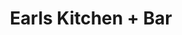 ---
layout: place
title: Earls Kitchen + Bar
permalink: /washington/bellevue/earls-kitchen-bar.html
stateAbbr: WA
stateName: Washington
cityName: Bellevue
seo:
  type: restaurant
  links: https://www.earls.ca/locations/bellevue
place_id: ChIJkTtnrYhskFQRuAW_QTilgLQ
photos:
  - name: >-
      places/ChIJkTtnrYhskFQRuAW_QTilgLQ/photos/AeeoHcKFtY2hwwXgTmXyGspOBbKJX6lUF8SgyJQFfjeXXONpb5YEeXBTGQv8EdcQcW9L_wpe7ujGVVu6gU6uHNldFGHaQU_M4OYCYmvh7hFZ-sgJ-cVvNvfSye7NOc1Vk8uzM81tOsTrWVHWLIS3hdLx8FnFML5uWcmsuBvbhNh3QVH1MvDrCXzuYMTtOG5cQyZou06Kn2w9s_Ghbf6CGwhDYNgGqgQsZ4E9Ov13ZtolFyYxFSYtqM7g-4F1t6Od9I-t2mz4ybFkGbVo4QUHtx4y1mbWx3JQUFtdVxICRFcLbsuZdg
    widthPx: 1800
    heightPx: 2107
    authorAttributions:
      - displayName: Earls Kitchen + Bar
        uri: https://maps.google.com/maps/contrib/100833620529599311869
        photoUri: >-
          https://lh3.googleusercontent.com/a-/ALV-UjVy3Tl-V4faRzD5b0B8oNbhgMvEQhwW2_E1qBWJ4_5Im5PVXWMs=s100-p-k-no-mo
    flagContentUri: >-
      https://www.google.com/local/imagery/report/?cb_client=maps_api_places.places_api&image_key=!1e10!2sAF1QipNoPpM29Pm7HmtVMGAXk-4lCod8mVYJPg_QU-Ta&hl=en-US
    googleMapsUri: >-
      https://www.google.com/maps/place//data=!3m4!1e2!3m2!1sAF1QipNoPpM29Pm7HmtVMGAXk-4lCod8mVYJPg_QU-Ta!2e10!4m2!3m1!1s0x54906c88ad673b91:0xb480a53841bf05b8
  - name: >-
      places/ChIJkTtnrYhskFQRuAW_QTilgLQ/photos/AeeoHcKMytCOUG4ziANeBUMuJzpIMs1ehr3UBFBUmfVSvrj3AexLPI0DrtxawlZ5fkHMdtXTFKS5wrMUC7xuyzCOfFx1-_E6OfoTb36u-oBHC3pffln2P6SXURuNNDmD1UjdTl5rJpmYFtvafAj6_4s24Y_iD5qI_uMTcy1jiJXXSGQ7V87222Qe__WcpDPJlN06eoKe4OYvWBjnTRzStfjJdmdbcamaVhsIoCRnWvibNo4ZQNqI8hiZEBYgBWYjb0NmzxQCPKEA6e9tUnbQLMmOPnTYjJzfhlpgOCWhYlv5JXYX0A
    widthPx: 2120
    heightPx: 1192
    authorAttributions:
      - displayName: Earls Kitchen + Bar
        uri: https://maps.google.com/maps/contrib/100833620529599311869
        photoUri: >-
          https://lh3.googleusercontent.com/a-/ALV-UjVy3Tl-V4faRzD5b0B8oNbhgMvEQhwW2_E1qBWJ4_5Im5PVXWMs=s100-p-k-no-mo
    flagContentUri: >-
      https://www.google.com/local/imagery/report/?cb_client=maps_api_places.places_api&image_key=!1e10!2sAF1QipMN4ZV-vnHMj9WTR6wa8eyw9S1vFy6Q4ZrORlFA&hl=en-US
    googleMapsUri: >-
      https://www.google.com/maps/place//data=!3m4!1e2!3m2!1sAF1QipMN4ZV-vnHMj9WTR6wa8eyw9S1vFy6Q4ZrORlFA!2e10!4m2!3m1!1s0x54906c88ad673b91:0xb480a53841bf05b8
  - name: >-
      places/ChIJkTtnrYhskFQRuAW_QTilgLQ/photos/AeeoHcLS9szgvkX4ewvNw0dbc5h9dXdf_ELHp3DGIbabhGMG_XdAHc1DkuThrpn9Q7mPQSPkdvLLup94aGgavG2JJOS5x_kurdwXqgZOnyggSwp8VPnwjyNSOQ0XfFPV1DCLeD_NKO-PczzWViN-jxYo30t0cRGAvzzs3IyTtCaDVARPnRKLTY0EdbNClviPfLE9xuUit5AxqazAYmkIhxLw1qLMKcf3vJkbQSijqBhJi5cFzaIive9_j7eiZ-TS0HbYb8hlV8L6agc9THqZc6oKQps7r-cgSzXVNXyZV3MgL-rAdWHp9ncJUbifXgLMIFAW54hgbpTNqny_XGW5X3vGZHG-1nhiXRCqroaS7Q4kf7GU2a9Glpm7uWvgSAm-Rj-MUPyHd0Kd65hO0LDBNqW3Y2lCxg62snfr6ZoVhzek69Y
    widthPx: 4032
    heightPx: 3024
    authorAttributions:
      - displayName: Kamonchanok Combs
        uri: https://maps.google.com/maps/contrib/101372054702989484618
        photoUri: >-
          https://lh3.googleusercontent.com/a-/ALV-UjUgsRTnhyWbEYZCvh5cbvx1QDvlFSIP5bDnEcxpPeuE6ugndHSk=s100-p-k-no-mo
    flagContentUri: >-
      https://www.google.com/local/imagery/report/?cb_client=maps_api_places.places_api&image_key=!1e10!2sCIHM0ogKEICAgMCI1I-eXw&hl=en-US
    googleMapsUri: >-
      https://www.google.com/maps/place//data=!3m4!1e2!3m2!1sCIHM0ogKEICAgMCI1I-eXw!2e10!4m2!3m1!1s0x54906c88ad673b91:0xb480a53841bf05b8
  - name: >-
      places/ChIJkTtnrYhskFQRuAW_QTilgLQ/photos/AeeoHcIinBTXpwJHUouUBrzwXFham9C5Q1UdjKtcILyaXteCSAQBx_KnCtncsednr_7vtjZ5ziB62GLJslJZQFRBGxfe9y1HFZ6u1daF8lG4y0Su3eM3PhGI0jk6SHqtbAqXGT7nt3-JSKet6lN_I6QUBtCk0jnirqnK5ac2Os1A5EnTtAPaXzrNubySmDX81GmZ5doOO39erNxRtEYbvqy86C8XpxN-OV7xF2lIejzFCpjM_2PmsD55_yAwRMYn8ch-iJjsLXigHYKqGjlK-KG0pc5hRNi6ij6_u46bY6XQ8TkFnjvwuevQK150OPgfNoZdfwQ8OjShE3BmGBIPoUlKh9Q-wc56oTPdOU54qtD2D2vb38oz8c6rjUXz8vg32hu8ticxfsZ_lgJ0dQOgR85UptnO--ObotR6ZAHntY3GWsMn0GY
    widthPx: 4080
    heightPx: 3072
    authorAttributions:
      - displayName: Ogechi Singh
        uri: https://maps.google.com/maps/contrib/108840512763935058771
        photoUri: >-
          https://lh3.googleusercontent.com/a-/ALV-UjWtcyfeoLncKcDIUnjd2gggFblD9LjI7i9zPSdm1_7gRC-Mqt2O=s100-p-k-no-mo
    flagContentUri: >-
      https://www.google.com/local/imagery/report/?cb_client=maps_api_places.places_api&image_key=!1e10!2sCIHM0ogKEICAgIDr-LmHxAE&hl=en-US
    googleMapsUri: >-
      https://www.google.com/maps/place//data=!3m4!1e2!3m2!1sCIHM0ogKEICAgIDr-LmHxAE!2e10!4m2!3m1!1s0x54906c88ad673b91:0xb480a53841bf05b8
  - name: >-
      places/ChIJkTtnrYhskFQRuAW_QTilgLQ/photos/AeeoHcKxCZTUb4Sps484uKf4yS3dwZzdoZPvuqqysRcsHm5nGFQ5x2dz8kXmwUnviNjhFH18tPPzbxZDTgWEt6OpsXJFz0WNQSOHAgpWgvTjJIFqQMlMbnUyTYHqR7w822QEI72a9SgUGvlyeU3uQvJuBR46cOxJaNrKYfmXoxZhTvETBmobCmuzJiyQE97Zu0IOFdw3BlJsQb3A-n4dwnZGjHM2JgQA0GEgYplHNQ5n885oldgdn7T_9ULsUPbU6XlATZdu5ygpKAcAJp6AlNW-df9gAeDwigQ4A0IaN0zy0bt0gjkHfR8XJQl-BbqkiYzZUvm4Jc26EglkJCId20wbZYzB956iYI45ddmjN1_DLtJ2UVLZAm0F8X4jQmqClyRi2zf9cYpR-o4iLOujrmhuUlMDkrE0mTSNT8PBjIAMdvwjpQ
    widthPx: 4032
    heightPx: 3024
    authorAttributions:
      - displayName: K C
        uri: https://maps.google.com/maps/contrib/113821671941531053698
        photoUri: >-
          https://lh3.googleusercontent.com/a-/ALV-UjWKIn-koowlCkvthMXnHAhEfuewMt1ptuSBIMivyoTcSgm6g9QOQg=s100-p-k-no-mo
    flagContentUri: >-
      https://www.google.com/local/imagery/report/?cb_client=maps_api_places.places_api&image_key=!1e10!2sCIHM0ogKEICAgICz0KjPdQ&hl=en-US
    googleMapsUri: >-
      https://www.google.com/maps/place//data=!3m4!1e2!3m2!1sCIHM0ogKEICAgICz0KjPdQ!2e10!4m2!3m1!1s0x54906c88ad673b91:0xb480a53841bf05b8
  - name: >-
      places/ChIJkTtnrYhskFQRuAW_QTilgLQ/photos/AeeoHcJr3_KgTcHLNQmLh20s7UVp1XA2nJADXf1XTH19_jd0suf-8sN4UHF8zaxgLZKZ1_pnk3Gv-EOgsTsLFGrQRqbFuabh2rEWinC8ZTYjKsCg1h4uMOqjVZVL9m-EaHRgpj0VSO0FYWN39-Jwc4dGtbkVklWkWiKxy5NjSNkyurTc7OUVoI7kHpkfOkOPB8MhGMWmI56MLf_bx4UW78mnVavDPVW8MQiq2QuX2KTEby4DGZUj6RP3MxoZ3vfjt_zo1B1E87RVY10AYSeI158UHaS0uaZDxrT7ejz1iHVseB67YvYA0DSb39DMCBo1-rQSH6feL1Rlu8Pqyr5KYlPaEUHHHqSy7hFA-PkZvu83yDB6VPlj4XEUxAUtedBiSci7bNFJaYl_vl8JzMsOfIp7vrRonu-oePqfmh6ExBvvTmQ
    widthPx: 4000
    heightPx: 2252
    authorAttributions:
      - displayName: Mariel Rs
        uri: https://maps.google.com/maps/contrib/101873858114668651360
        photoUri: >-
          https://lh3.googleusercontent.com/a-/ALV-UjX1JfeFEEEqSOkG8tS56tejVKERrYdS8sW-yS9-XRdFULDf5RuK=s100-p-k-no-mo
    flagContentUri: >-
      https://www.google.com/local/imagery/report/?cb_client=maps_api_places.places_api&image_key=!1e10!2sCIHM0ogKEICAgIDHtumtfQ&hl=en-US
    googleMapsUri: >-
      https://www.google.com/maps/place//data=!3m4!1e2!3m2!1sCIHM0ogKEICAgIDHtumtfQ!2e10!4m2!3m1!1s0x54906c88ad673b91:0xb480a53841bf05b8
  - name: >-
      places/ChIJkTtnrYhskFQRuAW_QTilgLQ/photos/AeeoHcIlDtLpV8445X_T01Vfc2HvvtKVSnb061_7S955P26z2W58kPXn4aPhk4HFK93zJ3nfoCsWO_uJ6_BUvr9yemV5WYAB5t8p9tjIR_nhMNvRMnVR7gaqTQAJ5jxSAmQYleykYAYnwluPhrZAtNAKSMeBUOvWeHOqanhL6mHQZaTCaIrWm_2YLrw2mGjvvLaSqV2BXBjKtLHZJZXXcuIsMKaX_HWW-tQ6dwwSnpLyebxpkDMWlSZgzapj5_asPtdOFzuEYVo5qsycIGxADD3RBVkZz3pSGLpyRomahbaoz_QXBs9aqBeEVkEDNMbxOow6-HcX6OR1Rec763U6eywTklLlK2a7gzf1sY-KIuVlvkODAJpmqWT6xEMwL9_pucvhXGFSRt-jMRyhaHT5C_5pPhkRmPeS-HlYlWqM5eJSwivjK8Xq
    widthPx: 3024
    heightPx: 4032
    authorAttributions:
      - displayName: Jay Koh
        uri: https://maps.google.com/maps/contrib/109392743502380574440
        photoUri: >-
          https://lh3.googleusercontent.com/a-/ALV-UjV9WvxM9J-gqj8lQqw3JF6SJ0hoKoaZLL9a9z67_pN72Kb02mnX=s100-p-k-no-mo
    flagContentUri: >-
      https://www.google.com/local/imagery/report/?cb_client=maps_api_places.places_api&image_key=!1e10!2sCIHM0ogKEICAgIDn-NLO7wE&hl=en-US
    googleMapsUri: >-
      https://www.google.com/maps/place//data=!3m4!1e2!3m2!1sCIHM0ogKEICAgIDn-NLO7wE!2e10!4m2!3m1!1s0x54906c88ad673b91:0xb480a53841bf05b8
  - name: >-
      places/ChIJkTtnrYhskFQRuAW_QTilgLQ/photos/AeeoHcIziYhHF3U90A1kOdjAhtnYFqjhVzvV3XEcD7f4PNrylpSv5zz3erNqtA9K6ufoXpPQ3L-3XLSL8NnmjQGmuNARITXE67XuImCe_bhE8TduRAz0GyUz4gmpoxxenkB7HwkKZzOpp4EUU080CBwDk--4iSMo4t34r9IAYuxa-dEe3ShwzzJ6s-0C1UB2yQFHyddxWAnm0mLYhGMIHHP3e_aAAkyCQrEp1Bp3Mt__Ex0ekrk3_IyvDqRybUkYooYKGrF8VnhByJTqBJ1Qok-3qxUvdbOB900Z9cABLByIOO-VENiWYiQNSQKMNU5zDfjelK8LY-O85u5fA1TJCEwfsLfuT0nVMSgnpy65cA3O5cUKLVc6jAyOpF4DJOcsTZ5GIbHRqynlAZaM1rMg_f7HbKbo7AwL3cLGdGrimnQnoyhukg
    widthPx: 3600
    heightPx: 4800
    authorAttributions:
      - displayName: Shawna Williams
        uri: https://maps.google.com/maps/contrib/113958651484339519473
        photoUri: >-
          https://lh3.googleusercontent.com/a-/ALV-UjX-40y98fPO4u2sgYzeLQ56tHO7hLqi_zOy6uL6L_2wXNJB4Tte=s100-p-k-no-mo
    flagContentUri: >-
      https://www.google.com/local/imagery/report/?cb_client=maps_api_places.places_api&image_key=!1e10!2sCIHM0ogKEICAgIDH-ZSqUA&hl=en-US
    googleMapsUri: >-
      https://www.google.com/maps/place//data=!3m4!1e2!3m2!1sCIHM0ogKEICAgIDH-ZSqUA!2e10!4m2!3m1!1s0x54906c88ad673b91:0xb480a53841bf05b8
  - name: >-
      places/ChIJkTtnrYhskFQRuAW_QTilgLQ/photos/AeeoHcKLSrFGCHbzSn4zTNIFTqHeIYiycHfEBq_efCPvnNaLUdqP_xJ90iKhge69mVv5bKRW3eltb1PVysPQ5vH7S7Xufj_ZpfiiW3B3r2qrYMmVf5rCDKLqvI_m67amYb6G5G1sUH5SNuSeP6Kt1S5niOY1B_8fY5ZcqBdZtOiRZkTlZ3L72sn3gNqwQAUNokB600acq6P_suLQUJzl0sZD5BJf1QycQyt8N73LmsqfCve1K5qmu1Pg64YE0WLn9yG22_PaSPy3i9Dc_E9L9VGKdAr_OCxAiSGjLi1evessr3pcQw5DauS9RGfOqPiiyHC7PYC8Y2_ZJ8akTwoDjLLlbV9JYnAJpL5VakT4AysgOMtfrYVd0fTJIQjHg4uWhsAA6rLCEabXrNvRNc4HGeDI8zcYksbE1nvFKA8x8YUuTNLtng
    widthPx: 4080
    heightPx: 3072
    authorAttributions:
      - displayName: Brian Yoksh
        uri: https://maps.google.com/maps/contrib/102001488799000096160
        photoUri: >-
          https://lh3.googleusercontent.com/a-/ALV-UjWeYjSpcTpCTInb3dXdOL2lFljggNL0QAvItabgyUEddZe5tA_T=s100-p-k-no-mo
    flagContentUri: >-
      https://www.google.com/local/imagery/report/?cb_client=maps_api_places.places_api&image_key=!1e10!2sCIHM0ogKEICAgIDu2K2rFw&hl=en-US
    googleMapsUri: >-
      https://www.google.com/maps/place//data=!3m4!1e2!3m2!1sCIHM0ogKEICAgIDu2K2rFw!2e10!4m2!3m1!1s0x54906c88ad673b91:0xb480a53841bf05b8
  - name: >-
      places/ChIJkTtnrYhskFQRuAW_QTilgLQ/photos/AeeoHcIP0RcqFgQwvhlH8if6VD2K1kUIiHCtN1A3_hcUXlk6ibziwn3F5WsUI6cevSx02BzdI2gN1CmvgfOGSbS3uRhvjLBo6_yjZkjnv3f8SPg1d05qg0f-vFrgfFr-EONpF7F9YN-FQVakUunFrGAY4eP_V1WmIW3KteKagB8jNN9SEcU1_PdFknGWrOWXL26Sz0uBWlkQdq6bTqvrBWvizHDVsID_XoQEyq8loWNrslGPMRCpPHKDAq5XmvUUcbHymxfNx4HrDwudjqcrRVt7D8v4qOjpX_PYesze0Qyb3NRzt-rUy4-UWSx_12a298OmrIQKSy15L0yYk3gEIngzpWOoaaZlmxsStsoa2q_to1fLWatkKKRGIPjvGTfKh_5g2_URflk7g1MWEfRZ2-nSWKaEdKMGMGeHfTcOJy1IQIJTii0
    widthPx: 4032
    heightPx: 3024
    authorAttributions:
      - displayName: Yun
        uri: https://maps.google.com/maps/contrib/105476391956876088028
        photoUri: >-
          https://lh3.googleusercontent.com/a-/ALV-UjWp7pdS58D6BxZas-oP224TAyLzNPJ48ZcA73CYmOhSMFsOmTi4=s100-p-k-no-mo
    flagContentUri: >-
      https://www.google.com/local/imagery/report/?cb_client=maps_api_places.places_api&image_key=!1e10!2sCIHM0ogKEICAgIDPo_GGtQE&hl=en-US
    googleMapsUri: >-
      https://www.google.com/maps/place//data=!3m4!1e2!3m2!1sCIHM0ogKEICAgIDPo_GGtQE!2e10!4m2!3m1!1s0x54906c88ad673b91:0xb480a53841bf05b8
address: 700 Bellevue Way NE Unit 130, Bellevue, WA 98004, USA
street: 700 Bellevue Way NE Unit 130
city: Bellevue
state: WA
zip: '98004'
country: USA
neighborhood: West Bellevue
latitude: '47.616349'
longitude: '-122.201256'
accessibility_options:
  wheelchairAccessibleParking: true
  wheelchairAccessibleEntrance: true
  wheelchairAccessibleRestroom: true
  wheelchairAccessibleSeating: true
business_status: OPERATIONAL
name: Earls Kitchen + Bar
google_maps_links:
  directionsUri: >-
    https://www.google.com/maps/dir//''/data=!4m7!4m6!1m1!4e2!1m2!1m1!1s0x54906c88ad673b91:0xb480a53841bf05b8!3e0
  placeUri: https://maps.google.com/?cid=13006577384885781944
  writeAReviewUri: >-
    https://www.google.com/maps/place//data=!4m3!3m2!1s0x54906c88ad673b91:0xb480a53841bf05b8!12e1
  reviewsUri: >-
    https://www.google.com/maps/place//data=!4m4!3m3!1s0x54906c88ad673b91:0xb480a53841bf05b8!9m1!1b1
  photosUri: >-
    https://www.google.com/maps/place//data=!4m3!3m2!1s0x54906c88ad673b91:0xb480a53841bf05b8!10e5
primary_type: Restaurant
opening_hours:
  openNow: true
  periods:
    - open:
        day: 0
        hour: 10
        minute: 0
      close:
        day: 1
        hour: 0
        minute: 0
    - open:
        day: 1
        hour: 11
        minute: 30
      close:
        day: 2
        hour: 0
        minute: 0
    - open:
        day: 2
        hour: 11
        minute: 30
      close:
        day: 3
        hour: 0
        minute: 0
    - open:
        day: 3
        hour: 11
        minute: 30
      close:
        day: 4
        hour: 0
        minute: 0
    - open:
        day: 4
        hour: 11
        minute: 30
      close:
        day: 5
        hour: 0
        minute: 0
    - open:
        day: 5
        hour: 11
        minute: 30
      close:
        day: 6
        hour: 1
        minute: 0
    - open:
        day: 6
        hour: 10
        minute: 0
      close:
        day: 0
        hour: 1
        minute: 0
  weekdayDescriptions:
    - 'Monday: 11:30 AM – 12:00 AM'
    - 'Tuesday: 11:30 AM – 12:00 AM'
    - 'Wednesday: 11:30 AM – 12:00 AM'
    - 'Thursday: 11:30 AM – 12:00 AM'
    - 'Friday: 11:30 AM – 1:00 AM'
    - 'Saturday: 10:00 AM – 1:00 AM'
    - 'Sunday: 10:00 AM – 12:00 AM'
  nextCloseTime: '2025-05-04T08:00:00Z'
secondary_opening_hours:
  regular:
    weekdayDescriptions: null
    type: null
  current:
    weekdayDescriptions: null
    type: null
phone: (425) 452-3275
price_level: PRICE_LEVEL_MODERATE
price_range: null
rating: '4.3'
rating_count: 2865
website: https://www.earls.ca/locations/bellevue
description: >-
  Discover Earls Kitchen + Bar in Bellevue, WA$$$Nestled in the heart of
  Bellevue, WA, Earls Kitchen + Bar stands out as a sleek and inviting spot for
  enjoying global-inspired comfort food and creative cocktails. This modern
  restaurant chain offers a welcoming atmosphere with stylish decor, ample
  seating, and accessibility features that make it easy for everyone to dine
  comfortably. Patrons can savor a variety of dishes, including fresh sushi
  options that add a delightful twist to the menu, making it a go-to choice for
  those searching for quality Japanese-inspired eats nearby. With its extended
  hours and options for brunch, lunch, or dinner, it's ideal for casual meetups
  or groups seeking a lively vibe. The focus on global flavors ensures a
  memorable experience for anyone exploring top-rated dining spots in the area.
generative_summary: >-
  Discover Earls Kitchen + Bar in Bellevue, WA$$$Nestled in the heart of
  Bellevue, WA, Earls Kitchen + Bar stands out as a sleek and inviting spot for
  enjoying global-inspired comfort food and creative cocktails. This modern
  restaurant chain offers a welcoming atmosphere with stylish decor, ample
  seating, and accessibility features that make it easy for everyone to dine
  comfortably. Patrons can savor a variety of dishes, including fresh sushi
  options that add a delightful twist to the menu, making it a go-to choice for
  those searching for quality Japanese-inspired eats nearby. With its extended
  hours and options for brunch, lunch, or dinner, it's ideal for casual meetups
  or groups seeking a lively vibe. The focus on global flavors ensures a
  memorable experience for anyone exploring top-rated dining spots in the area.
generative_disclosure: Summarized by AI using the Grok-3-Mini model.
reviews:
  - name: >-
      places/ChIJkTtnrYhskFQRuAW_QTilgLQ/reviews/ChZDSUhNMG9nS0VJQ0FnTURRa3ZLd0V3EAE
    relativePublishTimeDescription: a month ago
    rating: 5
    text:
      text: >-
        Came here for brunch on a whim and was blown away. Service was efficient
        (our server had 4 tables in the first 5 minutes of the restaurant
        opening and handled all equally well..yes, I'm nosy). I love the
        ambiance..lots of wood and natural plants. The brunch menu has a happy
        hour option before 12pm, so we selected from there. It's still pricy but
        it's not 2025-pricy. The food was AMAZING. Razor thin potato slices
        stacked and fried, crab cake Benedict and smoked bacon with fresh
        greens. Oh..my goodness. I've been getting bored by American breakfast
        but this woke me right up ! We'll definitely be back!
      languageCode: en
    originalText:
      text: >-
        Came here for brunch on a whim and was blown away. Service was efficient
        (our server had 4 tables in the first 5 minutes of the restaurant
        opening and handled all equally well..yes, I'm nosy). I love the
        ambiance..lots of wood and natural plants. The brunch menu has a happy
        hour option before 12pm, so we selected from there. It's still pricy but
        it's not 2025-pricy. The food was AMAZING. Razor thin potato slices
        stacked and fried, crab cake Benedict and smoked bacon with fresh
        greens. Oh..my goodness. I've been getting bored by American breakfast
        but this woke me right up ! We'll definitely be back!
      languageCode: en
    authorAttribution:
      displayName: Missy
      uri: https://www.google.com/maps/contrib/104075978569875924169/reviews
      photoUri: >-
        https://lh3.googleusercontent.com/a-/ALV-UjU7W3lXgf4asREfFAMVepimBNpJrDQNZAFAZpAsGe3NWrW_uqgHzQ=s128-c0x00000000-cc-rp-mo-ba4
    publishTime: '2025-03-10T04:59:03.241356Z'
    flagContentUri: >-
      https://www.google.com/local/review/rap/report?postId=ChZDSUhNMG9nS0VJQ0FnTURRa3ZLd0V3EAE&d=17924085&t=1
    googleMapsUri: >-
      https://www.google.com/maps/reviews/data=!4m6!14m5!1m4!2m3!1sChZDSUhNMG9nS0VJQ0FnTURRa3ZLd0V3EAE!2m1!1s0x54906c88ad673b91:0xb480a53841bf05b8
  - name: >-
      places/ChIJkTtnrYhskFQRuAW_QTilgLQ/reviews/ChdDSUhNMG9nS0VJQ0FnSUR2NTc3SHpnRRAB
    relativePublishTimeDescription: 4 months ago
    rating: 5
    text:
      text: >-
        Dined here for the first time last week and loved it. We ordered the
        Sticky Korean Ribs (on the New & Notable menu for Dec ‘24), the Birria
        Tacos and the Nashville Crispy Chicken Sandwich. I also ordered the
        Paloma Rosa cocktail and I enjoyed it!


        Everything was DELICIOUS and the ribs were especially tasty; our
        waitress recommended them to us and we were so glad she did.


        I didn’t get the best pictures of the restaurant because it’s quite dark
        at night, but it has a nice, swanky vibe and is very spacious.


        Total for two including all that we ordered plus tip was ~$100.
      languageCode: en
    originalText:
      text: >-
        Dined here for the first time last week and loved it. We ordered the
        Sticky Korean Ribs (on the New & Notable menu for Dec ‘24), the Birria
        Tacos and the Nashville Crispy Chicken Sandwich. I also ordered the
        Paloma Rosa cocktail and I enjoyed it!


        Everything was DELICIOUS and the ribs were especially tasty; our
        waitress recommended them to us and we were so glad she did.


        I didn’t get the best pictures of the restaurant because it’s quite dark
        at night, but it has a nice, swanky vibe and is very spacious.


        Total for two including all that we ordered plus tip was ~$100.
      languageCode: en
    authorAttribution:
      displayName: Carmen VonPatterson
      uri: https://www.google.com/maps/contrib/101973100676231196668/reviews
      photoUri: >-
        https://lh3.googleusercontent.com/a-/ALV-UjWJEchOccKozco-CaU1AW06tXHhvjSjA03kTX8YQ8WLl6a_AfyY=s128-c0x00000000-cc-rp-mo-ba3
    publishTime: '2024-12-24T20:59:36.378108Z'
    flagContentUri: >-
      https://www.google.com/local/review/rap/report?postId=ChdDSUhNMG9nS0VJQ0FnSUR2NTc3SHpnRRAB&d=17924085&t=1
    googleMapsUri: >-
      https://www.google.com/maps/reviews/data=!4m6!14m5!1m4!2m3!1sChdDSUhNMG9nS0VJQ0FnSUR2NTc3SHpnRRAB!2m1!1s0x54906c88ad673b91:0xb480a53841bf05b8
  - name: >-
      places/ChIJkTtnrYhskFQRuAW_QTilgLQ/reviews/ChdDSUhNMG9nS0VJQ0FnSUNQOXZmZTRRRRAB
    relativePublishTimeDescription: 5 months ago
    rating: 4
    text:
      text: >-
        Decided to stop by around lunchtime.  It's in a nice place, right by the
        shops and in the center of everything in Bellevue. The ambience was
        lovely, and the interior was beautiful. Our server was very friendly and
        attentive. Food was just alright. My bf really wanted brunch and was
        less than satisfied with his omelette, he said it seemed like they
        rushed it, and some vegetables were not cooked all the way inside his
        omelette. My sesame bowl with ahi tuna was pretty good, but had too much
        citrus dressing. Otherwise a good experience.
      languageCode: en
    originalText:
      text: >-
        Decided to stop by around lunchtime.  It's in a nice place, right by the
        shops and in the center of everything in Bellevue. The ambience was
        lovely, and the interior was beautiful. Our server was very friendly and
        attentive. Food was just alright. My bf really wanted brunch and was
        less than satisfied with his omelette, he said it seemed like they
        rushed it, and some vegetables were not cooked all the way inside his
        omelette. My sesame bowl with ahi tuna was pretty good, but had too much
        citrus dressing. Otherwise a good experience.
      languageCode: en
    authorAttribution:
      displayName: Alesya Kos
      uri: https://www.google.com/maps/contrib/114152422855266413498/reviews
      photoUri: >-
        https://lh3.googleusercontent.com/a-/ALV-UjVFt_A8o9Uc8vKxlLbMEfSWEAepaMV02g-LH0wrFvAwcdR_68Uv4g=s128-c0x00000000-cc-rp-mo-ba5
    publishTime: '2024-11-24T09:29:50.104184Z'
    flagContentUri: >-
      https://www.google.com/local/review/rap/report?postId=ChdDSUhNMG9nS0VJQ0FnSUNQOXZmZTRRRRAB&d=17924085&t=1
    googleMapsUri: >-
      https://www.google.com/maps/reviews/data=!4m6!14m5!1m4!2m3!1sChdDSUhNMG9nS0VJQ0FnSUNQOXZmZTRRRRAB!2m1!1s0x54906c88ad673b91:0xb480a53841bf05b8
  - name: >-
      places/ChIJkTtnrYhskFQRuAW_QTilgLQ/reviews/ChZDSUhNMG9nS0VJQ0FnTUNJMUpmME9nEAE
    relativePublishTimeDescription: a month ago
    rating: 4
    text:
      text: >-
        I recently dined at Earls Kitchen + Bar and was impressed by the amazing
        ambience and music. I ordered the 14oz Ribeye/Wagyu Sushi for $68.50,
        and while the sushi part was absolutely delicious, I was not a fan of
        the sauce on the ribeye. However, I didn't want to inconvenience the
        staff by asking for a remake. My friend ordered the Tomahawk, but was
        mistakenly served a fish dish instead. Despite the mix-up, we decided
        not to wait for a replacement so our food wouldn't get cold. Our server,
        Rachel, was exceptionally friendly and made our dining experience better
        with her constant smile.


        Towards the end of our meal, we requested the check and had to wait a
        considerable amount of time. Understandably, the restaurant was busy,
        our server was occupied, and assistance seemed to be needed. This delay
        made us late for other commitments. Moreover, we were automatically
        charged a 20% gratuity for parties of 6 or more, and additional tip was
        requested. While we typically tip generously, the extra solicitation
        felt unnecessary.


        Overall, the food was good and the service was commendable.
      languageCode: en
    originalText:
      text: >-
        I recently dined at Earls Kitchen + Bar and was impressed by the amazing
        ambience and music. I ordered the 14oz Ribeye/Wagyu Sushi for $68.50,
        and while the sushi part was absolutely delicious, I was not a fan of
        the sauce on the ribeye. However, I didn't want to inconvenience the
        staff by asking for a remake. My friend ordered the Tomahawk, but was
        mistakenly served a fish dish instead. Despite the mix-up, we decided
        not to wait for a replacement so our food wouldn't get cold. Our server,
        Rachel, was exceptionally friendly and made our dining experience better
        with her constant smile.


        Towards the end of our meal, we requested the check and had to wait a
        considerable amount of time. Understandably, the restaurant was busy,
        our server was occupied, and assistance seemed to be needed. This delay
        made us late for other commitments. Moreover, we were automatically
        charged a 20% gratuity for parties of 6 or more, and additional tip was
        requested. While we typically tip generously, the extra solicitation
        felt unnecessary.


        Overall, the food was good and the service was commendable.
      languageCode: en
    authorAttribution:
      displayName: Kamonchanok Combs
      uri: https://www.google.com/maps/contrib/101372054702989484618/reviews
      photoUri: >-
        https://lh3.googleusercontent.com/a-/ALV-UjUgsRTnhyWbEYZCvh5cbvx1QDvlFSIP5bDnEcxpPeuE6ugndHSk=s128-c0x00000000-cc-rp-mo-ba3
    publishTime: '2025-03-30T16:55:03.768871Z'
    flagContentUri: >-
      https://www.google.com/local/review/rap/report?postId=ChZDSUhNMG9nS0VJQ0FnTUNJMUpmME9nEAE&d=17924085&t=1
    googleMapsUri: >-
      https://www.google.com/maps/reviews/data=!4m6!14m5!1m4!2m3!1sChZDSUhNMG9nS0VJQ0FnTUNJMUpmME9nEAE!2m1!1s0x54906c88ad673b91:0xb480a53841bf05b8
  - name: >-
      places/ChIJkTtnrYhskFQRuAW_QTilgLQ/reviews/ChdDSUhNMG9nS0VJQ0FnTURRaE5YU3RnRRAB
    relativePublishTimeDescription: a month ago
    rating: 5
    text:
      text: >-
        Great place to have dinner with your friends or family! I had a Green
        Salad with Shrimps, absolutely delicious! I also had a nonalcoholic
        drink the Coconut Mango Cooler, it was so good!! Highly recommend it!
      languageCode: en
    originalText:
      text: >-
        Great place to have dinner with your friends or family! I had a Green
        Salad with Shrimps, absolutely delicious! I also had a nonalcoholic
        drink the Coconut Mango Cooler, it was so good!! Highly recommend it!
      languageCode: en
    authorAttribution:
      displayName: Massiel Martinez
      uri: https://www.google.com/maps/contrib/104871393981653325509/reviews
      photoUri: >-
        https://lh3.googleusercontent.com/a-/ALV-UjW5uHwkK6_5NnNGV5OOgfxWOJa-xhKNv7P9xCy9JS04Ht0HWwY=s128-c0x00000000-cc-rp-mo-ba4
    publishTime: '2025-03-08T23:42:31.008874Z'
    flagContentUri: >-
      https://www.google.com/local/review/rap/report?postId=ChdDSUhNMG9nS0VJQ0FnTURRaE5YU3RnRRAB&d=17924085&t=1
    googleMapsUri: >-
      https://www.google.com/maps/reviews/data=!4m6!14m5!1m4!2m3!1sChdDSUhNMG9nS0VJQ0FnTURRaE5YU3RnRRAB!2m1!1s0x54906c88ad673b91:0xb480a53841bf05b8
review_summary: >-
  What Visitors Love About This Spot$$$Folks rave about the tasty dishes at this
  Bellevue eatery, with standout items like flavorful ribs and fresh sushi
  keeping diners coming back for more. Many appreciate the welcoming ambiance
  and solid service that make every meal feel relaxed and enjoyable, even during
  busy times. While some note that prices can lean toward the higher side, the
  overall value shines through in the generous portions and creative drink
  selections that pair perfectly with the food. It's clear that the friendly
  staff and lively atmosphere help create a positive experience, drawing in
  those looking for a casual night out. All in all, this place delivers a solid
  dining adventure that's worth checking out for anyone hunting for great eats
  in the neighborhood.
review_disclosure: Summarized by AI using the Grok-3-Mini model.
parking_options:
  freeParkingLot: true
  paidParkingLot: true
  freeGarageParking: true
  paidGarageParking: true
payment_options:
  acceptsCreditCards: true
  acceptsDebitCards: true
  acceptsCashOnly: false
  acceptsNfc: true
allow_dogs: null
curbside_pickup: true
delivery: true
dine_in: true
good_for_children: false
good_for_groups: true
good_for_sports: true
live_music: false
menu_for_children: false
outdoor_seating: null
reservable: true
restroom: true
serves_beer: true
serves_breakfast: true
serves_brunch: true
serves_cocktails: true
serves_coffee: true
serves_dinner: true
serves_dessert: true
serves_lunch: true
serves_vegetarian_food: true
serves_wine: true
takeout: true
update_category: atmosphere
places_description: >-
  Sleek, upscale chain serving gourmet burgers, global comfort food, cocktails,
  wines & beers.

---